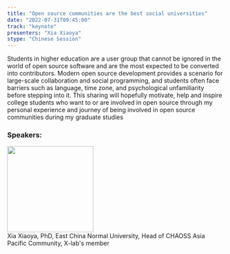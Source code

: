 ```yaml
---
title: "Open source communities are the best social universities"
date: "2022-07-31T09:45:00" 
track: "keynote"
presenters: "Xia Xiaoya"
stype: "Chinese Session"
---
```

Students in higher education are a user group that cannot be ignored in the world of open source software and are the most expected to be converted into contributors. Modern open source development provides a scenario for large-scale collaboration and social programming, and students often face barriers such as language, time zone, and psychological unfamiliarity before stepping into it. This sharing will hopefully motivate, help and inspire college students who want to or are involved in open source through my personal experience and journey of being involved in open source communities during my graduate studies

### Speakers: 
<img src="images/speaker/2021.png" width="200" />
<br>
Xia Xiaoya, PhD, East China Normal University, Head of CHAOSS Asia Pacific Community, X-lab's member
 